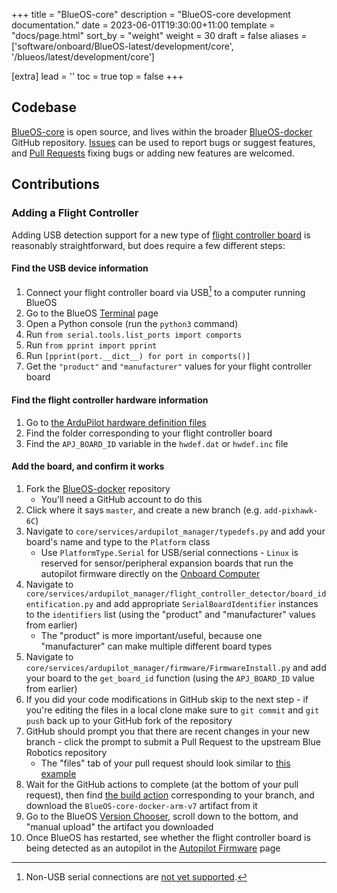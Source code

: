 +++
title = "BlueOS-core"
description = "BlueOS-core development documentation."
date = 2023-06-01T19:30:00+11:00
template = "docs/page.html"
sort_by = "weight"
weight = 30
draft = false
aliases = ['software/onboard/BlueOS-latest/development/core', '/blueos/latest/development/core']

[extra]
lead = ''
toc = true
top = false
+++

## Codebase

[BlueOS-core](https://github.com/bluerobotics/BlueOS-docker/tree/master/core) is open source, and lives within the broader [BlueOS-docker](https://github.com/bluerobotics/BlueOS-docker) GitHub repository. [Issues](https://github.com/bluerobotics/BlueOS-docker/issues) can be used to report bugs or suggest features, and [Pull Requests](https://github.com/bluerobotics/BlueOS-docker/pulls) fixing bugs or adding new features are welcomed.

## Contributions

### Adding a Flight Controller

Adding USB detection support for a new type of [flight controller board](@/hardware/required/flight-controller/index.md) is reasonably straightforward, but does require a few different steps:

#### Find the USB device information

1. Connect your flight controller board via USB[^2] to a computer running BlueOS
1. Go to the BlueOS [Terminal](../../advanced-usage#terminal) page
1. Open a Python console (run the `python3` command)
1. Run `from serial.tools.list_ports import comports`
1. Run `from pprint import pprint`
1. Run `[pprint(port.__dict__) for port in comports()]`
1. Get the `"product"` and `"manufacturer"` values for your flight controller board

[^2]:Non-USB serial connections are [not yet supported](https://github.com/bluerobotics/BlueOS-docker/issues/1615).

#### Find the flight controller hardware information

1. Go to [the ArduPilot hardware definition files](https://github.com/ArduPilot/ardupilot/tree/master/libraries/AP_HAL_ChibiOS/hwdef)
1. Find the folder corresponding to your flight controller board
1. Find the `APJ_BOARD_ID` variable in the `hwdef.dat` or `hwdef.inc` file

#### Add the board, and confirm it works

1. Fork the [BlueOS-docker](https://github.com/bluerobotics/BlueOS-docker) repository
    - You'll need a GitHub account to do this
1. Click where it says `master`, and create a new branch (e.g. `add-pixhawk-6C`)
1. Navigate to `core/services/ardupilot_manager/typedefs.py` and add your board's name and type to the `Platform` class
    - Use `PlatformType.Serial` for USB/serial connections - `Linux` is reserved for sensor/peripheral expansion boards that run the autopilot firmware directly on the [Onboard Computer](@/hardware/required/onboard-computer/index.md)
1. Navigate to `core/services/ardupilot_manager/flight_controller_detector/board_identification.py` and add appropriate `SerialBoardIdentifier` instances to the `identifiers` list (using the "product" and "manufacturer" values from earlier)
    - The "product" is more important/useful, because one "manufacturer" can make multiple different board types
1. Navigate to `core/services/ardupilot_manager/firmware/FirmwareInstall.py` and add your board to the `get_board_id` function (using the `APJ_BOARD_ID` value from earlier)
1. If you did your code modifications in GitHub skip to the next step - if you're editing the files in a local clone make sure to `git commit` and `git push` back up to your GitHub fork of the repository
1. GitHub should prompt you that there are recent changes in your new branch - click the prompt to submit a Pull Request to the upstream Blue Robotics repository
    - The "files" tab of your pull request should look similar to [this example](https://github.com/bluerobotics/BlueOS-docker/pull/1067/files)
1. Wait for the GitHub actions to complete (at the bottom of your pull request), then find [the build action](https://github.com/bluerobotics/BlueOS-docker/actions/workflows/test-and-deploy.yml) corresponding to your branch, and download the `BlueOS-core-docker-arm-v7` artifact from it
1. Go to the BlueOS [Version Chooser](../../advanced-usage/#blueos-version), scroll down to the bottom, and "manual upload" the artifact you downloaded
1. Once BlueOS has restarted, see whether the flight controller board is being detected as an autopilot in the [Autopilot Firmware](../../advanced-usage/#autopilot-firmware) page
